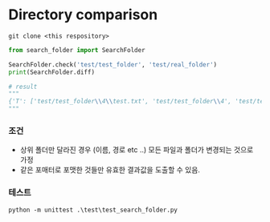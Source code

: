 # Directory comparison

```shell
git clone <this respository>
```
```python
from search_folder import SearchFolder

SearchFolder.check('test/test_folder', 'test/real_folder')
print(SearchFolder.diff)

# result
"""
{'T': ['test/test_folder\\4\\test.txt', 'test/test_folder\\4', 'test/test_folder\\3\\3-1\\3-1-1.py', 'test/test_folder\\3\\3-1', 'test/test_folder\\1\\1-2.txt', 'test/test_folder\\2\\2-1\\2-1-1.txt'], 'R': ['test/real_folder\\1\\1-2.py', 'test/real_folder\\2\\2-1\\2-1-1.java'], 'X': ['test/real_folder\\3\\3-1.csv']}
"""
```

### 조건
- 상위 폴더만 달라진 경우 (이름, 경로 etc ..) 모든 파일과 폴더가 변경되는 것으로 가정
- 같은 포매터로 포맷한 것들만 유효한 결과값을 도출할 수 있음.

### 테스트
```shell
python -m unittest .\test\test_search_folder.py
```